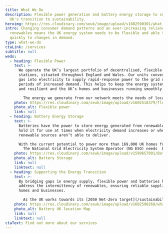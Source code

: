 ```yaml
---
title: What We Do
description: Flexible power generation and battery energy storage to support the
  UK's transition to sustainability.
heroimg: https://res.cloudinary.com/seuk/image/upload/v1602590301/what-we-do.png
intro: Changing consumer demand patterns and an ever-increasing reliance on
  renewables means the UK energy system needs to be flexible and able to respond
  quickly to changes in demand.
type: what-we-do
ctaLink: /services
subtitle: null
wedo:
  - heading: Flexible Power
    text: >-
      We operate the UK’s largest portfolio of decentralised, flexible power
      stations, situated throughout England and Wales. Our units convert natural
      gas into electricity to supply rapid-response power to the grid during
      periods of increased demand. This helps to keep the energy system balanced
      and resilient and the UK’s homes and businesses running smoothly.

        The energy we generate from our network meets the needs of local businesses and customers close to communities. We rise to local and national energy balancing challenges to help keep the lights on, with each of our 20MW units capable of powering around 57,000 homes. Our sites can also be relied upon as back up to renewable sources when the sun doesn’t shine or the wind doesn’t blow.
    photo: https://res.cloudinary.com/seuk/image/upload/v1602518379/flexible-power.jpg
    photo_alt: Flexible power
    link: null
  - heading: Battery Energy Storage
    text: >-
      Batteries have the power to store energy generated from renewables and
      hold it for use at times when electricity demand increases or when
      renewable sources aren’t able to deliver.

      With the current potential to power more than 169,000 UK homes for 1 hour, our 60MW operational battery portfolio will soon double in size to 120MW making it one of the largest of its kind in Europe. 
        The National Grid Electricity System Operator (NG ESO) needs  battery storage to dynamically manage the UK’s energy system in real-time. Functioning like the cruise control in a car, our batteries automatically increase or decrease their output to ensure that the system frequency remains consistently within safe limits, reducing the risk of power cuts.  
    photo: https://res.cloudinary.com/seuk/image/upload/v1599657091/Battery_1.jpg
    photo_alt: Battery Storage
    link: null
    linktext: null
  - heading: Supporting the Energy Transition
    text: >-
      By bridging gaps in energy supply, flexible power and batteries help to
      address the intermittency of renewables, ensuring reliable supplies for UK
      homes and businesses. 

        As the UK works towards its [2050 Net-Zero target](/sustainability) – to balance carbon emissions released into, and taken out of, the atmosphere – these flexible energy sources will play an increasingly important role.
    photo: https://res.cloudinary.com/seuk/image/upload/v1602590268/what-we-do-support.jpg
    photo_alt: Battery UK location Map
    link: null
    linktext: null
ctaText: Find out more about our services
---
```

